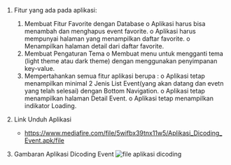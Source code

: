 1. Fitur yang ada pada aplikasi:
   1. Membuat Fitur Favorite dengan Database
      o	Aplikasi harus bisa menambah dan menghapus event favorite.
      o	Aplikasi harus mempunyai halaman yang menampilkan daftar favorite.
      o	Menampilkan halaman detail dari daftar favorite.
   2.	Membuat Pengaturan Tema
      o	Membuat menu untuk mengganti tema (light theme atau dark theme) dengan menggunakan penyimpanan key-value. 
   3.	Mempertahankan semua fitur aplikasi berupa :
      o	Aplikasi tetap menampilkan minimal 2 Jenis List Event(yang akan datang dan evetn yang telah selesai)  dengan Bottom Navigation.
      o	Aplikasi tetap menampilkan halaman Detail Event.
      o	Aplikasi tetap menampilkan indikator Loading.


2. Link Unduh Aplikasi
   - https://www.mediafire.com/file/5wifbx39tnx11w5/Aplikasi_Dicoding_Event.apk/file
3. Gambaran  Aplikasi Dicoding Event 
![file aplikasi dicoding](https://github.com/user-attachments/assets/bdd204bd-13a7-49ff-a7b3-88ad95889f6f)





